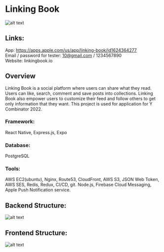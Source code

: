 # Linking Book

![alt text](https://github.com/19705cty/linking-book/blob/main/ReadmeIMGs/ReadmeBanner.png?raw=true)

## Links:
App: https://apps.apple.com/us/app/linking-book/id1624364277 <br />
Email / password for tester: 10@gmail.com / 1234567890 <br />
Website: linkingbook.io <br />
   
## Overview

Linking Book is a social platform where users can share what they read. Users can like, search, comment and save posts into collections. Linking Book also empower users to customize their feed and follow others to get only information that they want.
This project is used for application for Y Combinator 2022.

### Framework: 
React Native, Express.js, Expo 
### Database: 
PostgreSQL 
### Tools:
AWS EC2(ubuntu), Nginx, Route53, CloudFront, AWS S3, JSON Web Token, AWS SES, Redis, Redux, CI/CD, git. Node.js, Firebase Cloud Messaging, Apple Push Notification service.

## Backend Structure:
![alt text](https://github.com/19705cty/linking-book/blob/main/ReadmeIMGs/Backend.png?raw=false)

## Frontend Structure:
![alt text](https://github.com/19705cty/linking-book/blob/main/ReadmeIMGs/Frontend.png?raw=false)
